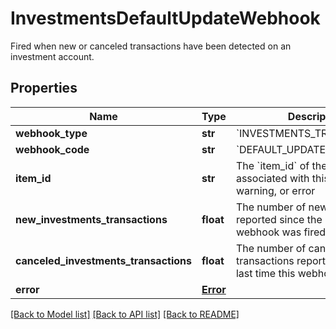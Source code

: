 # InvestmentsDefaultUpdateWebhook

Fired when new or canceled transactions have been detected on an investment account.
## Properties
Name | Type | Description | Notes
------------ | ------------- | ------------- | -------------
**webhook_type** | **str** | &#x60;INVESTMENTS_TRANSACTIONS&#x60; | 
**webhook_code** | **str** | &#x60;DEFAULT_UPDATE&#x60; | 
**item_id** | **str** | The &#x60;item_id&#x60; of the Item associated with this webhook, warning, or error | 
**new_investments_transactions** | **float** | The number of new transactions reported since the last time this webhook was fired. | 
**canceled_investments_transactions** | **float** | The number of canceled transactions reported since the last time this webhook was fired. | 
**error** | [**Error**](Error.md) |  | [optional] 

[[Back to Model list]](../README.md#documentation-for-models) [[Back to API list]](../README.md#documentation-for-api-endpoints) [[Back to README]](../README.md)


